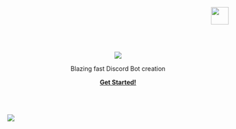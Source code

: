 <p align="right">
<a href="https://dangoweb.ga/"><img src="https://dangoweb.ga/favicon.ico" height="40px" /></a></p>
<br><br>
<p align="center">
    <img align="center" src="https://bots.dangoweb.ga/title-white.png" />
    <!--<h1 align="center">Just the Docs</h1>-->
    <p align="center">Blazing fast Discord Bot creation</p>
    <p align="center"><strong><a href="https://bots.dangoweb.ga/docs">Get Started!</a></strong></p>
    <br><br><br>
    <img align="center" src="https://bots.dangoweb.ga/banner.gif" />
</p>
